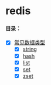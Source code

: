# redis

#### 目录：
- [x] [常见数据类型](data) 
  - [x] [string](data)
  - [x] [hash](data)
  - [x] [list](data)
  - [x] [set](data)
  - [x] [zset](data)